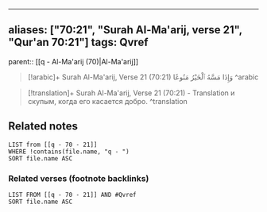 
---
aliases: ["70:21", "Surah Al-Ma'arij, verse 21", "Qur'an 70:21"]
tags: Qvref
---

parent:: [[q - Al-Ma'arij (70)|Al-Ma'arij]]

> [!arabic]+ Surah Al-Ma'arij, Verse 21 (70:21)
> <span class="quran-arabic">وَإِذَا مَسَّهُ ٱلْخَيْرُ مَنُوعًا</span>
^arabic

> [!translation]+ Surah Al-Ma'arij, Verse 21 (70:21) - Translation
> и скупым, когда его касается добро.
^translation



## Related notes
```dataview
LIST from [[q - 70 - 21]]
WHERE !contains(file.name, "q - ")
SORT file.name ASC
```

### Related verses (footnote backlinks)
```dataview
LIST FROM [[q - 70 - 21]] AND #Qvref
SORT file.name ASC
```

